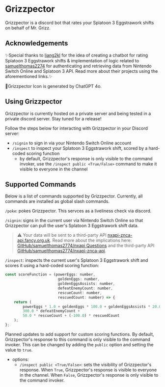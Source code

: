 # Grizzpector
Grizzpector is a discord bot that rates your Splatoon 3 Eggstrawork shifts on behalf of Mr. Grizz.

## Acknowledgements
✨Special thanks to [liang2kl](https://github.com/liang2kl/splatoon-bot-wechat) for the idea of creating a chatbot for rating Splatoon 3 Eggstrawork shifts & implementation of logic related to [samuelthomas2274](https://github.com/samuelthomas2774/nxapi) for authenticating and retrieving data from Nintendo Switch Online and Splatoon 3 API. Read more about their projects using the aforementioned links.✨

🧠Grizzpector Icon is generated by ChatGPT 4o.

## Using Grizzpector

Grizzpector is currently hosted on a private server and being tested in a private discord server. Stay tuned for a release!

Follow the steps below for interacting with Grizzpector in your Discord server:
- `/signin` to sign in via your Nintendo Switch Online account
- `/inspect` to inspect your Splatoon 3 Eggstrawork shift, scored by a hard-coded scoring function
  - by default, Grizzpector's response is only visible to the command invoker, use the `/inspect public <True/False>` command to make it visible to everyone in the channel

## Supported Commands

Below is a list of commands supported by Grizzpector. Currently, all commands are installed as global slash commands.

```/poke```:  pokes Grizzpector. This servces as a liveliness check via discord.

```/signin```: signs in the current user via Nintendo Switch Online so that Grizzpector can pull the user's Splatoon 3 Eggstrawork shift data.

>⚠️ Your data will be sent to a third-party API [nxapi-znca-api.fancy.org.uk](https://github.com/samuelthomas2774/nxapi-znca-api). Read more about the implications here: [GitHub/samuelthomas2774/nxapi Questions](https://github.com/samuelthomas2774/nxapi?tab=readme-ov-file#will-my-nintendo-switch-console-be-banned-for-using-this) and the third-party API [GitHub/samuelthomas2774/nxapi-znca-api](https://github.com/samuelthomas2774/nxapi-znca-api).

```/inspect```: inspects the current user's Splatoon 3 Eggstrawork shift and scores it using a hard-coded scoring function:
```javascript
const scoreFunction = (powerEggs: number,
                        goldenEggs: number,
                        goldenEggsAssists: number,
                        defeatEnemyCount: number,
                        rescueCount: number,
                        rescuedCount: number) => {
    return (
        powerEggs * 1.0 + goldenEggs * 100.0 + goldenEggsAssists * 20.0 +
        300.0 * defeatEnemyCount +
        50.0 * rescueCount + (-100.0) * rescuedCount
    );
};
```
Planned updates to add support for custom scoring functions.
By default, Grizzpector's response to this command is only visible to the command invoker. This can be changed by adding the `public` option and setting the value to `true`.
- options:
  - ```/inspect public <True/False>```: sets the visibility of Grizzpector's response. When `True`, Grizzpector's response is visible to everyone in the channel. When `False`, Grizzpector's response is only visible to the command invoker.
